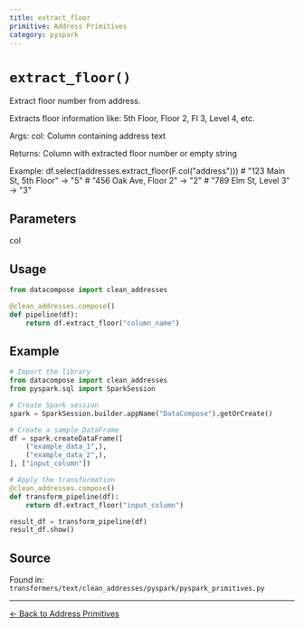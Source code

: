 ```yaml
---
title: extract_floor
primitive: Address Primitives
category: pyspark
---
```


# `extract_floor()`

Extract floor number from address.

Extracts floor information like:
5th Floor, Floor 2, Fl 3, Level 4, etc.

Args:
    col: Column containing address text

Returns:
    Column with extracted floor number or empty string

Example:
    df.select(addresses.extract_floor(F.col("address")))
    # "123 Main St, 5th Floor" -> "5"
    # "456 Oak Ave, Floor 2" -> "2"
    # "789 Elm St, Level 3" -> "3"

## Parameters

col

## Usage

```python
from datacompose import clean_addresses

@clean_addresses.compose()
def pipeline(df):
    return df.extract_floor("column_name")
```

## Example

```python
# Import the library
from datacompose import clean_addresses
from pyspark.sql import SparkSession

# Create Spark session
spark = SparkSession.builder.appName("DataCompose").getOrCreate()

# Create a sample DataFrame
df = spark.createDataFrame([
    ("example_data_1",),
    ("example_data_2",),
], ["input_column"])

# Apply the transformation
@clean_addresses.compose()
def transform_pipeline(df):
    return df.extract_floor("input_column")

result_df = transform_pipeline(df)
result_df.show()
```

## Source

Found in: `transformers/text/clean_addresses/pyspark/pyspark_primitives.py`

---
[← Back to Address Primitives](/primitives/addresses)
